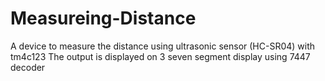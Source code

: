 # Measureing-Distance
A device to measure the distance using ultrasonic sensor (HC-SR04) with tm4c123 
The output is displayed on 3 seven segment display using 7447 decoder
